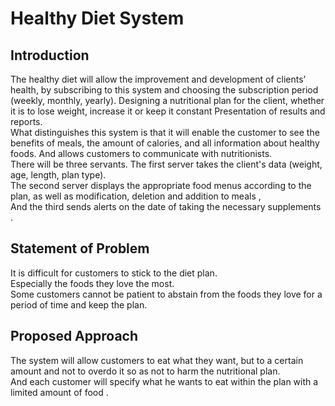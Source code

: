# Healthy Diet System
## Introduction
The healthy diet will allow the improvement and development of clients’ health, 
by subscribing to this system and choosing the subscription period (weekly, monthly, yearly). 
Designing a nutritional plan for the client, whether it is to lose weight, increase it or keep it constant  Presentation of results and reports.  
What distinguishes this system is that it will enable the customer to see the benefits of meals, 
the amount of calories, and all information about healthy foods.  And allows customers to communicate with nutritionists.  
There will be three servants.  The first server takes the client's data (weight, age, length, plan type).  
The second server displays the appropriate food menus according to the plan, as well as modification, deletion and addition to meals ,  
And the third sends alerts on the date of taking the necessary supplements . 

## Statement of Problem  
 It is difficult for customers to stick to the diet plan.  
 Especially the foods they love the most.  
 Some customers cannot be patient to abstain from the foods they love for a period of time and keep the plan.


## Proposed Approach   
The system will allow customers to eat what they want, 
but to a certain amount and not to overdo it so as not to harm the nutritional plan.  
And each customer will specify what he wants to eat within the plan with a limited amount of food .







